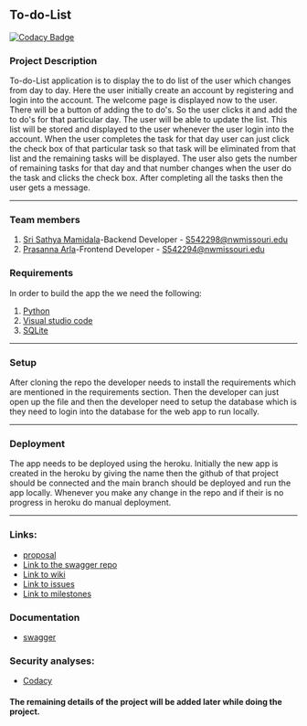 ## To-do-List

[![Codacy Badge](https://app.codacy.com/project/badge/Grade/68cbd7b480c047fcb377576670c551bd)](https://www.codacy.com/gh/srisathyamamidala/To-do-List/dashboard?utm_source=github.com&amp;utm_medium=referral&amp;utm_content=srisathyamamidala/To-do-List&amp;utm_campaign=Badge_Grade)

### Project Description

To-do-List application is to display the to do list of the user which changes from day to day. Here the user initially create an account by registering and login into the account. The welcome page is displayed now to the user. There will be a button of adding the to do's. So the user clicks it and add the to do's for that particular day. The user will be able to update the list. This list will be stored and displayed to the user whenever the user login into the account. When the user completes the task for that day user can just click the check box of that particular task so that task will be eliminated from that list and the remaining tasks will be displayed. The user also gets the number of remaining tasks for that day and that number changes when the user do the task and clicks the check box. After completing all the tasks then the user gets a message. 

---

### Team members 

1. [Sri Sathya Mamidala](https://github.com/srisathyamamidala)-Backend Developer  -  S542298@nwmissouri.edu
2. [Prasanna Arla](https://github.com/prasannaarla)-Frontend Developer  -  S542294@nwmissouri.edu

### Requirements

In order to build the app the we need the following:

1. [Python](https://www.python.org/downloads/)
2. [Visual studio code](https://visualstudio.microsoft.com/)
3. [SQLite](https://www.sqlite.org/index.html)


---

### Setup

After cloning the repo the developer needs to install the requirements which are mentioned in the requirements section. Then the developer can just open up the file and then the developer need to setup the database which is they need to login into the database for the web app to run locally.

---

### Deployment

The app needs to be deployed using the heroku. Initially the new app is created in the heroku by giving the name then the github of that project should be connected and the main branch should be deployed and run the app locally. Whenever you make any change in the repo and if their is no progress in heroku do  manual deployment.

---

### Links: 

* [proposal](https://github.com/srisathyamamidala/GDP2-proposal)
* [Link to the swagger repo](https://github.com/srisathyamamidala/swagger-to-do-list)
* [Link to wiki](https://github.com/srisathyamamidala/To-do-List/wiki)
* [Link to issues](https://github.com/srisathyamamidala/To-do-List/issues)
* [Link to milestones](https://github.com/srisathyamamidala/To-do-List/milestones)

### Documentation
* [swagger](https://srisathyamamidala.github.io/swagger-to-do-list/)

### Security analyses:

* [Codacy](https://app.codacy.com/gh/srisathyamamidala/To-do-List/dashboard)



#### The remaining details of the project will be added later while doing the project.




